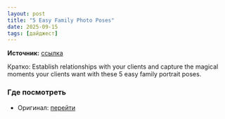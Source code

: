 ```yaml
---
layout: post
title: "5 Easy Family Photo Poses"
date: 2025-09-15
tags: [дайджест]
---
```


**Источник:** [ссылка](https://www.slrlounge.com/family-portrait-poses/)

Кратко: Establish relationships with your clients and capture the magical moments your clients want with these 5 easy family portrait poses.

### Где посмотреть
- Оригинал: [перейти]({link})
